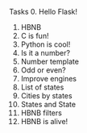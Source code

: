 Tasks
0. Hello Flask!
1. HBNB
2. C is fun!
3. Python is cool!
4. Is it a number?
5. Number template
6. Odd or even?
7. Improve engines
8. List of states
9. Cities by states
10. States and State
11. HBNB filters
12. HBNB is alive!

